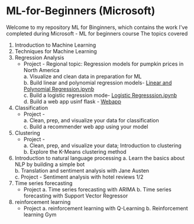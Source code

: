 # ML-for-Beginners (Microsoft)
Welcome to my repository ML for Binginners, which contains the work I've completed during Microsoft - ML for beginners course
The topics covered 
1.	Introduction to Machine Learning
2.	Techniques for Machine Learning
3.	Regression Analysis  
    * Project - Regional topic: Regression models for pumpkin prices in North America</br>
      a. Visualize and clean data in preparation for ML</br>
      b. Build linear and polynomial regression models- [Linear and Polynomial Regression.ipynb](https://github.com/lak-87/ML-for-Beginners-Microsoft-/blob/main/Linear%20and%20Polynomial%20Regression.ipynb)</br>
      c. Build a logistic regression mode- [Logistic Regresssion.ipynb](https://github.com/lak-87/ML-for-Beginners-Microsoft-/blob/main/Logistic%20Regresssion.ipynb)</br>
      d. Build a web app usinf flask - [Webapp](https://github.com/lak-87/ML-for-Beginners-Microsoft-/tree/main/webApp)
4.	Classification
     * Project - </br>
      a.	Clean, prep, and visualize your data for classification </br>
      c.	Build a recommender web app using your model </b>
5.	Clustering
     * Project - </br>
      a. Clean, prep, and visualize your data; Introduction to clustering </br>
      b.	Explore the K-Means clustering method </br>
6.	Introduction to natural language processing
      a.	Learn the basics about NLP by building a simple bot </br>
      b.	Translation and sentiment analysis with Jane Austen </br>
      c.	Project - Sentiment analysis with hotel reviews 1/2 </br>
8.	Time series forecasting 
    * Project
      a.	Time series forecasting with ARIMA
      b.	Time series forecasting with Support Vector Regressor
9.	reinforcement learning   
    * Project
      a.	reinforcement learning with Q-Learning
      b.	Reinforcement learning Gym
